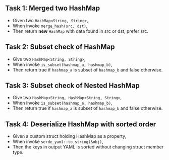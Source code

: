 ## Task 1: Merged two HashMap

 * Given two `HashMap<String, String>`,
 * When invoke `merge_hash(src, dst)`,
 * Then return __new__ `HashMap` with data found in src or dst, prefer src.


## Task 2: Subset check of HashMap

 * Give two `HashMap<String, String>`,
 * When invoke `is_subset(hashmap_a, hashmap_b)`,
 * Then return true if `hashmap_a` is subset of `hashmap_b` and false
   otherwise.

## Task 3: Subset check of Nested HashMap

 * Give two `HashMap<String, HashMap<String, String>`,
 * When invoke `is_subset(hashmap_a, hashmap_b)`,
 * Then return true if `hashmap_a` is subset of `hashmap_b` and false
   otherwise.

## Task 4: Deserialize HashMap with sorted order

 * Given a custom struct holding HashMap as a property,
 * When invoke `serde_yaml::to_string(&obj)`,
 * Then the keys in output YAML is sorted without changing struct member type.
